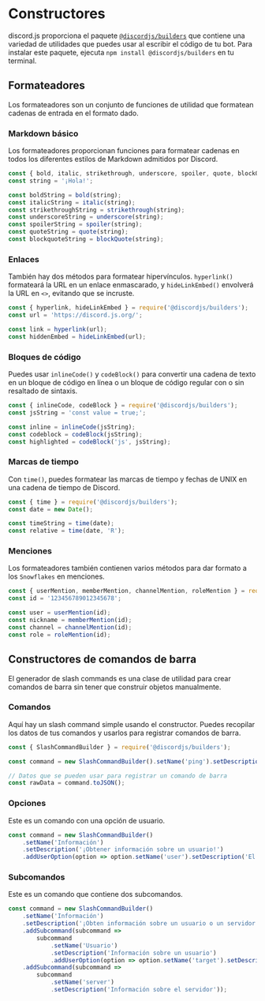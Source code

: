 # Constructores

discord.js proporciona el paquete [`@discordjs/builders`](https://github.com/discordjs/builders) que contiene una variedad de utilidades que puedes usar al escribir el código de tu bot. Para instalar este paquete, ejecuta `npm install @discordjs/builders` en tu terminal.

## Formateadores

Los formateadores son un conjunto de funciones de utilidad que formatean cadenas de entrada en el formato dado.

### Markdown básico

Los formateadores proporcionan funciones para formatear cadenas en todos los diferentes estilos de Markdown admitidos por Discord.

```js
const { bold, italic, strikethrough, underscore, spoiler, quote, blockQuote } = require('@discordjs/builders');
const string = '¡Hola!';

const boldString = bold(string);
const italicString = italic(string);
const strikethroughString = strikethrough(string);
const underscoreString = underscore(string);
const spoilerString = spoiler(string);
const quoteString = quote(string);
const blockquoteString = blockQuote(string);
```

### Enlaces

También hay dos métodos para formatear hipervínculos. `hyperlink()` formateará la URL en un enlace enmascarado, y `hideLinkEmbed()` envolverá la URL en `<>`, evitando que se incruste.

```js
const { hyperlink, hideLinkEmbed } = require('@discordjs/builders');
const url = 'https://discord.js.org/';

const link = hyperlink(url);
const hiddenEmbed = hideLinkEmbed(url);
```

### Bloques de código

Puedes usar `inlineCode()` y `codeBlock()` para convertir una cadena de texto en un bloque de código en línea o un bloque de código regular con o sin resaltado de sintaxis.

```js
const { inlineCode, codeBlock } = require('@discordjs/builders');
const jsString = 'const value = true;';

const inline = inlineCode(jsString);
const codeblock = codeBlock(jsString);
const highlighted = codeBlock('js', jsString);
```

### Marcas de tiempo

Con `time()`, puedes formatear las marcas de tiempo y fechas de UNIX en una cadena de tiempo de Discord.

```js
const { time } = require('@discordjs/builders');
const date = new Date();

const timeString = time(date);
const relative = time(date, 'R');
```

### Menciones

Los formateadores también contienen varios métodos para dar formato a los `Snowflakes` en menciones.

```js
const { userMention, memberMention, channelMention, roleMention } = require('@discordjs/builders');
const id = '123456789012345678';

const user = userMention(id);
const nickname = memberMention(id);
const channel = channelMention(id);
const role = roleMention(id);
```

## Constructores de comandos de barra

El generador de slash commands es una clase de utilidad para crear comandos de barra sin tener que construir objetos manualmente.

### Comandos

Aquí hay un slash command simple usando el constructor. Puedes recopilar los datos de tus comandos y usarlos para registrar comandos de barra.

```js
const { SlashCommandBuilder } = require('@discordjs/builders');

const command = new SlashCommandBuilder().setName('ping').setDescription('¡Responde con Pong!');

// Datos que se pueden usar para registrar un comando de barra
const rawData = command.toJSON();
```

### Opciones

Este es un comando con una opción de usuario.

```js {4}
const command = new SlashCommandBuilder()
	.setName('Información')
	.setDescription('¡Obtener información sobre un usuario!')
	.addUserOption(option => option.setName('user').setDescription('El usuario'));
```

### Subcomandos

Este es un comando que contiene dos subcomandos.

```js {4-12}
const command = new SlashCommandBuilder()
	.setName('Información')
	.setDescription('¡Obten información sobre un usuario o un servidor!')
	.addSubcommand(subcommand =>
		subcommand
			.setName('Usuario')
			.setDescription('Información sobre un usuario')
			.addUserOption(option => option.setName('target').setDescription('El usuario')))
	.addSubcommand(subcommand =>
		subcommand
			.setName('server')
			.setDescription('Información sobre el servidor'));
```

